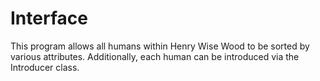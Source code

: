 # Interface
This program allows all humans within Henry Wise Wood to be sorted by various attributes. Additionally, each human can be introduced via the Introducer class.
